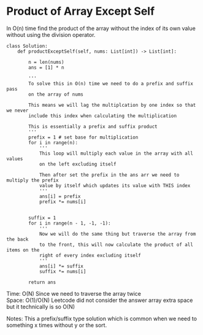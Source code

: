 # Product of Array Except Self

In O(n) time find the product of the array without the index of its own value without using the division operator.

```
class Solution:
    def productExceptSelf(self, nums: List[int]) -> List[int]:

        n = len(nums)
        ans = [1] * n 

        '''
        To solve this in O(n) time we need to do a prefix and suffix pass
        on the array of nums

        This means we will lag the multiplcation by one index so that we never
        include this index when calculating the multiplication

        This is essentially a prefix and suffix product
        '''
        prefix = 1 # set base for multiplication
        for i in range(n):
            '''
            This loop will multiply each value in the array with all values 
            on the left excluding itself

            Then after set the prefix in the ans arr we need to multiply the prefix
            value by itself which updates its value with THIS index
            '''
            ans[i] = prefix 
            prefix *= nums[i]


        suffix = 1
        for i in range(n - 1, -1, -1):
            '''
            Now we will do the same thing but traverse the array from the back 
            to the front, this will now calculate the product of all items on the
            right of every index excluding itself
            '''
            ans[i] *= suffix
            suffix *= nums[i]

        return ans

```
Time: O(N) Since we need to traverse the array twice<br>
Space: O(1)/O(N) Leetcode did not consider the answer array extra space but it technically is so O(N)<br>

Notes: This a prefix/suffix type solution which is common when we need to something x times without y or the sort.
